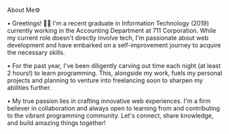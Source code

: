 About Me⚙️

• Greetings! 👋🏻 I'm a recent graduate in Information Technology (2019) currently working in the Accounting Department at 711 Corporation. While my current role doesn't directly involve tech, I'm passionate about web development and have embarked on a self-improvement journey to acquire the necessary skills.

• For the past year, I've been diligently carving out time each night (at least 2 hours!) to learn programming. This, alongside my work, fuels my personal projects and planning to venture into freelancing soon to sharpen my abilities further.

• My true passion lies in crafting innovative web experiences. I'm a firm believer in collaboration and always open to learning from and contributing to the vibrant programming community.  Let's connect, share knowledge, and build amazing things together!


